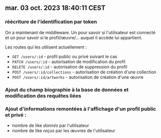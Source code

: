 ## mar. 03 oct. 2023 18:40:11 CEST

### réécriture de l'identification par token

On a maintenant de middleware. Un pour savoir si
l'utilisateur est connecté et un pour savoir si le
profil/œuvre/… auquel il accède lui appartient.

Les routes qui les utilisent actuellement :
- `GET /users/:id` - profil public ou privé suivant le cas
- `PATCH /users/:id` - autorisation de modification du profil
- `DELETE /users/:id` - autorisation de suppression du profil
- `POST /users/:id/collections` - autorisation de création d'une collection
- `POST /users/:id/artworks` - autorisation de création d'une œuvre

### Ajout du champ biographie à la base de données et modification des requêtes liées

### Ajout d'informations remontées à l'affichage d'un profil public et privé :
- nombre de like _donnés_ par l'utilisateur
- nombre de like _reçus_ par les œuvres de l'utilisateur


